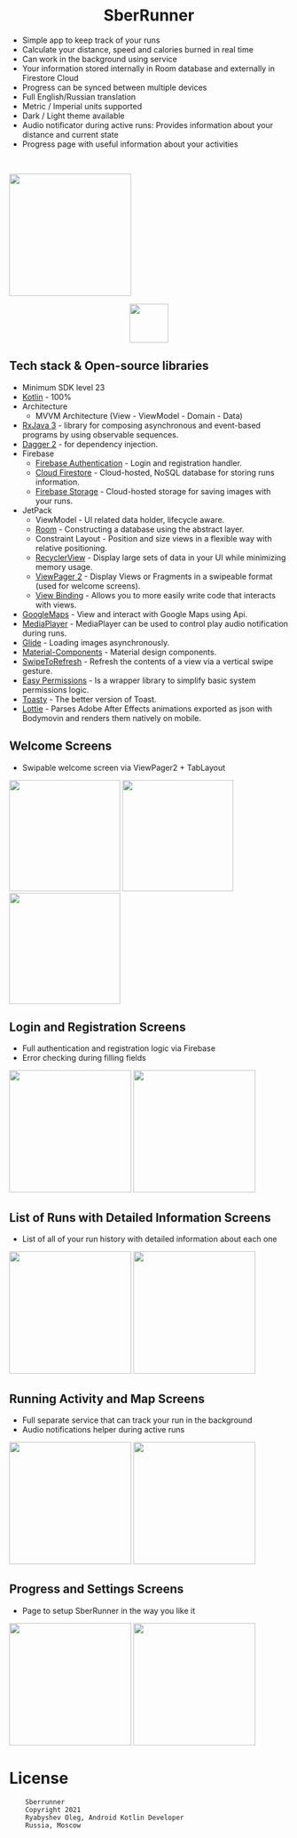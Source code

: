 <h1 align="center">SberRunner</h1>

- Simple app to keep track of your runs
- Calculate your distance, speed and calories burned in real time
- Can work in the background using service
- Your information stored internally in Room database and externally in Firestore Cloud 
- Progress can be synced between multiple devices
- Full English/Russian translation
- Metric / Imperial units supported
- Dark / Light theme available
- Audio notificator during active runs: Provides information about your distance and current state
- Progress page with useful information about your activities

<br />

<p float="center">
  <img src="screenshots/logo.png" width="220" />
</p>

<p align="center">
    <a href='https://play.google.com/store/apps/details?id=xyz.fcr.sberrunner'>
        <img src='https://play.google.com/intl/en_us/badges/static/images/badges/en_badge_web_generic.png' height=70px/>
    </a>
</p>    

## Tech stack & Open-source libraries
- Minimum SDK level 23
- [Kotlin](https://kotlinlang.org/) - 100%
- Architecture
    - MVVM Architecture (View - ViewModel - Domain - Data)
- [RxJava 3](https://github.com/ReactiveX/RxJava) - library for composing asynchronous and event-based programs by using observable sequences.
- [Dagger 2](https://dagger.dev/) - for dependency injection.
- Firebase
    - [Firebase Authentication](https://firebase.google.com/docs/auth) - Login and registration handler.
    - [Cloud Firestore](https://firebase.google.com/docs/firestore) - Cloud-hosted, NoSQL database for storing runs information.
    - [Firebase Storage](https://firebase.google.com/docs/storage) - Cloud-hosted storage for saving images with your runs.
- JetPack
    - ViewModel - UI related data holder, lifecycle aware.
    - [Room](https://developer.android.com/training/data-storage/room) - Constructing a database using the abstract layer.
    - Constraint Layout - Position and size views in a flexible way with relative positioning. 
    - [RecyclerView](https://developer.android.com/guide/topics/ui/layout/recyclerview) - Display large sets of data in your UI while minimizing memory usage.
    - [ViewPager 2](https://developer.android.com/jetpack/androidx/releases/viewpager2) - Display Views or Fragments in a swipeable format (used for welcome screens).
    - [View Binding](https://developer.android.com/topic/libraries/view-binding) - Allows you to more easily write code that interacts with views.
- [GoogleMaps](https://developers.google.com/maps) - View and interact with Google Maps using Api.
- [MediaPlayer](https://developer.android.com/reference/android/media/MediaPlayer) - MediaPlayer can be used to control play audio notification during runs.
- [Glide](https://github.com/bumptech/glide) - Loading images asynchronously.
- [Material-Components](https://github.com/material-components/material-components-android) - Material design components.
- [SwipeToRefresh](https://developer.android.com/reference/androidx/swiperefreshlayout/widget/SwipeRefreshLayout) - Refresh the contents of a view via a vertical swipe gesture.
- [Easy Permissions](https://github.com/googlesamples/easypermissions) - Is a wrapper library to simplify basic system permissions logic.
- [Toasty](https://github.com/GrenderG/Toasty) - The better version of Toast.
- [Lottie](https://github.com/airbnb/lottie-android) - Parses Adobe After Effects animations exported as json with Bodymovin and renders them natively on mobile.

Welcome Screens
-----------

- Swipable welcome screen via ViewPager2 + TabLayout

<p float="left">
  <img src="screenshots/hello_1.png" width="200" />
  <img src="screenshots/hello_2.png" width="200" /> 
  <img src="screenshots/hello_3.png" width="200" /> 
</p>

Login and Registration Screens
-----------

- Full authentication and registration logic via Firebase
- Error checking during filling fields

<p float="left">
  <img src="screenshots/login_light.png" width="220" />
  <img src="screenshots/registration_light.png" width="220" /> 
</p>

List of Runs with Detailed Information Screens
-----------

- List of all of your run history with detailed information about each one

<p float="left">
  <img src="screenshots/list_light.png" width="220" />
  <img src="screenshots/detailed_light.png" width="220" />
</p>

Running Activity and Map Screens
-----------

- Full separate service that can track your run in the background
- Audio notifications helper during active runs

<p float="left">
  <img src="screenshots/run_light.png" width="220" />
  <img src="screenshots/map_dark.png" width="220" /> 
</p>

Progress and Settings Screens
-----------

- Page to setup SberRunner in the way you like it

<p float="left">
  <img src="screenshots/progress_light.png" width="220" />
  <img src="screenshots/settings_light.png" width="220" /> 
</p>

# License
```
    Sberrunner
    Copyright 2021
    Ryabyshev Oleg, Android Kotlin Developer
    Russia, Moscow
```
